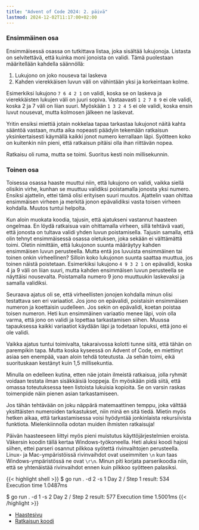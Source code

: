 ```yaml
---
title: "Advent of Code 2024: 2. päivä"
lastmod: 2024-12-02T11:17:00+02:00
---
```

### Ensimmäinen osa

Ensimmäisessä osassa on tutkittava listaa, joka sisältää lukujonoja. Listasta on selvitettävä, että kuinka moni jonoista on validi. Tämä puolestaan määritellään kahdella säännöllä:
1) Lukujono on joko nouseva tai laskeva
2) Kahden vierekkäisen luvun väli on vähintään yksi ja korkeintaan kolme.

Esimerkiksi lukujono `7 6 4 2 1` on validi, koska se on laskeva ja vierekkäisten lukujen väli on juuri sopiva. Vastaavasti `1 2 7 8 9` ei ole validi, koska 2 ja 7 väli on liian suuri. Myöskään `1 3 2 4 5` ei ole validi, koska ensin luvut nousevat, mutta kolmosen jälkeen ne laskevat.

Yritin ensiksi miettiä jotain nokkelaa tapaa tarkastaa lukujonot näitä kahta sääntöä vastaan, mutta aika nopeasti päädyin tekemään ratkaisun yksinkertaisesti käymällä kaikki jonot numero kerrallaan läpi. Syötteen koko on kuitenkin niin pieni, että ratkaisun pitäisi olla ihan riittävän nopea.

Ratkaisu oli ruma, mutta se toimi. Suoritus kesti noin millisekunnin.

### Toinen osa

Toisessa osassa haaste muuttui niin, että lukujono on validi, vaikka siellä olisikin virhe, kunhan se muuttuu validiksi poistamalla jonosta yksi numero. Ensiksi ajattelin, ettei tämä olisi erityisen suuri muutos. Ajattelin vaan ohittaa ensimmäisen virheen ja merkitä jonon epävalidiksi vasta toisen virheen kohdalla. Muutos tuntui helpolta.

Kun aloin muokata koodia, tajusin, että ajatukseni vastannut haasteen ongelmaa. En löydä ratkaisua vain ohittamalla virheen, sillä tehtävä vaati, että jonosta on tultava validi yhden luvun poistamisella. Tajusin samalla, että olin tehnyt ensimmäisessä osassa oletuksen, joka sekään ei välttämättä toimi. Oletin nimittäin, että lukujonon suunta määräytyy kahden ensimmäisen luvun perusteella. Mutta entä jos luvuista ensimmäinen tai toinen onkin virheellinen? Silloin koko lukujonon suunta saattaa muuttua, jos toinen näistä poistetaan. Esimerkiksi lukujono `4 9 3 2 1` on epävalidi, koska 4 ja 9 väli on liian suuri, mutta kahden ensimmäisen luvun perusteella se näyttäisi nousevalta. Poistamalla numero 9 jono muuttuukin laskevaksi ja samalla validiksi.

Seuraava ajatus oli se, että virheellisten jonojen kohdalla minun olisi testattava sen eri variaatiot. Jos jono on epävalidi, poistaisin ensimmäisen numeron ja koettaisin uudelleen. Jos sekin on epävalidi, koetan poistaa toisen numeron. Heti kun ensimmäinen variaatio menee läpi, voin olla varma, että jono on validi ja lopettaa tarkastamisen siihen. Muussa tapauksessa kaikki variaatiot käydään läpi ja todetaan lopuksi, että jono ei ole validi.

Vaikka ajatus tuntui toimivalta, takaraivossa kolotti tunne siitä, että tähän on parempikin tapa. Mutta koska kyseessä on Advent of Code, en miettinyt asiaa sen enempää, vaan aloin tehdä toteutusta. Ja sehän toimi, eikä suorituskaan kestänyt kuin 1,5 millisekuntia.

Minulla on edelleen kutina, etten näe jotain ilmeistä ratkaisua, jolla ryhmät voidaan testata ilman sisäkkäisiä looppeja. En myöskään pidä siitä, että omassa toteutuksessa teen listoista lukuisia kopioita. Se on varsin raskas toimenpide näin pienen asian tarkastamiseen. 

Jos tähän tehtävään on joku näppärä matemaattinen temppu, joka välttää yksittäisten numeroiden tarkastukset, niin minä en sitä tiedä. Mietin myös hetken aikaa, että tarkastamisessa voisi hyödyntää jonkinlaista rekursiivista funktiota. Mielenkiinnolla odotan muiden ihmisten ratkaisuja!

Päivän haasteeseen liittyi myös pieni muistutus käyttöjärjestelmien eroista. Väkersin koodin tällä kertaa Windows-työkoneella. Heti aluksi koodi hajosi siihen, ettei parseri osannut pilkkoa syötettä rivinvaihtojen perusteella. Linux- ja Mac-ympäristöissä rivinvaihdot ovat useimmiten `\n` kun taas Windows-ympäristössä ne ovat `\r\n`. Minun piti korjata parserikoodia niin, että se yhtenäistää rivinvaihdot ennen kuin pilkkoo syötteen palasiksi.

{{< highlight shell >}}
$ go run . -d 2 -s 1
Day 2 / Step 1 result: 534
Execution time 1.0487ms

$ go run . -d 1 -s 2
Day 2 / Step 2 result: 577
Execution time 1.5001ms
{{< /highlight >}}

- [Haastesivu](https://adventofcode.com/2024/day/2)
- [Ratkaisun koodi](https://github.com/saaste/advent-of-code-2024/blob/main/pkg/puzzle/2.go)